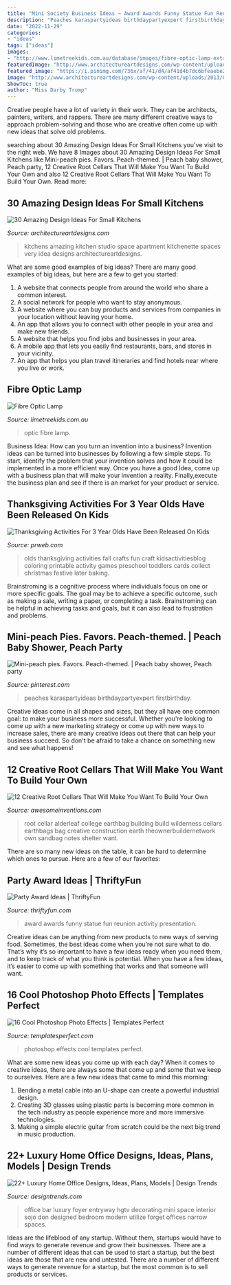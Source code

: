 ```yaml
---
title: "Mini Society Business Ideas ~ Award Awards Funny Statue Fun Reunion Activity Presentation"
description: "Peaches karaspartyideas birthdaypartyexpert firstbirthday"
date: "2022-11-29"
categories:
- "ideas"
tags: ["ideas"]
images:
- "http://www.limetreekids.com.au/database/images/fibre-optic-lamp-extra-24918.jpg"
featuredImage: "http://www.architectureartdesigns.com/wp-content/uploads/2013/04/ArchitectureArtDesigns-835.jpg"
featured_image: "https://i.pinimg.com/736x/af/41/d4/af41d4b7dc6bfeaebe24d3beef0a708c.jpg"
image: "http://www.architectureartdesigns.com/wp-content/uploads/2013/04/ArchitectureArtDesigns-835.jpg"
ShowToc: true
author: "Miss Darby Tromp"
---
```



Creative people have a lot of variety in their work. They can be architects, painters, writers, and rappers. There are many different creative ways to approach problem-solving and those who are creative often come up with new ideas that solve old problems.

	

		
searching about 30 Amazing Design Ideas For Small Kitchens you've visit to the right web. We have 8 Images about 30 Amazing Design Ideas For Small Kitchens like Mini-peach pies. Favors. Peach-themed. | Peach baby shower, Peach party, 12 Creative Root Cellars That Will Make You Want To Build Your Own and also 12 Creative Root Cellars That Will Make You Want To Build Your Own. Read more:
		
    
## 30 Amazing Design Ideas For Small Kitchens

<img loading=lazy src="http://www.architectureartdesigns.com/wp-content/uploads/2013/04/ArchitectureArtDesigns-835.jpg" onerror="this.onerror=null;this.src='https://tse3.mm.bing.net/th?id=OIP.4l4Nv9cJiUwIQToBym1YoQAAAA&amp;pid=15.1';" alt="30 Amazing Design Ideas For Small Kitchens">

_Source: architectureartdesigns.com_

>kitchens amazing kitchen studio space apartment kitchenette spaces very idea designs architectureartdesigns. 

	

What are some good examples of big ideas?
There are many good examples of big ideas, but here are a few to get you started:
1. A website that connects people from around the world who share a common interest. 
2. A social network for people who want to stay anonymous. 
3. A website where you can buy products and services from companies in your location without leaving your home. 
4. An app that allows you to connect with other people in your area and make new friends. 
5. A website that helps you find jobs and businesses in your area. 
6. A mobile app that lets you easily find restaurants, bars, and stores in your vicinity. 
7. An app that helps you plan travel itineraries and find hotels near where you live or work.

    
## Fibre Optic Lamp

<img loading=lazy src="http://www.limetreekids.com.au/database/images/fibre-optic-lamp-extra-24918.jpg" onerror="this.onerror=null;this.src='https://tse1.mm.bing.net/th?id=OIP.nvlYeeciR0SM2d13XabhfwHaE8&amp;pid=15.1';" alt="Fibre Optic Lamp">

_Source: limetreekids.com.au_

>optic fibre lamp. 

	

Business Idea: How can you turn an invention into a business?
Invention ideas can be turned into businesses by following a few simple steps. To start, identify the problem that your invention solves and how it could be implemented in a more efficient way. Once you have a good Idea, come up with a business plan that will make your invention a reality. Finally,execute the business plan and see if there is an market for your product or service.

    
## Thanksgiving Activities For 3 Year Olds Have Been Released On Kids

<img loading=lazy src="http://ww1.prweb.com/prfiles/2013/11/08/11316319/25-Thanksgiving-Activities-for-3-Year-Olds-featured-on-Kids-Activities-Blog.jpg" onerror="this.onerror=null;this.src='https://tse3.mm.bing.net/th?id=OIP.Ua7K7XiVkMwOfDWRtCfzUgHaLH&amp;pid=15.1';" alt="Thanksgiving Activities For 3 Year Olds Have Been Released On Kids">

_Source: prweb.com_

>olds thanksgiving activities fall crafts fun craft kidsactivitiesblog coloring printable activity games preschool toddlers cards collect christmas festive later baking. 

	

Brainstroming is a cognitive process where individuals focus on one or more specific goals. The goal may be to achieve a specific outcome, such as making a sale, writing a paper, or completing a task. Brainstroming can be helpful in achieving tasks and goals, but it can also lead to frustration and problems.

    
## Mini-peach Pies. Favors. Peach-themed. | Peach Baby Shower, Peach Party

<img loading=lazy src="https://i.pinimg.com/736x/af/41/d4/af41d4b7dc6bfeaebe24d3beef0a708c.jpg" onerror="this.onerror=null;this.src='https://tse2.mm.bing.net/th?id=OIP.Qrm97BGs-mWQRXn__LdxagHaLG&amp;pid=15.1';" alt="Mini-peach pies. Favors. Peach-themed. | Peach baby shower, Peach party">

_Source: pinterest.com_

>peaches karaspartyideas birthdaypartyexpert firstbirthday. 

	

Creative ideas come in all shapes and sizes, but they all have one common goal: to make your business more successful. Whether you're looking to come up with a new marketing strategy or come up with new ways to increase sales, there are many creative ideas out there that can help your business succeed. So don't be afraid to take a chance on something new and see what happens!

    
## 12 Creative Root Cellars That Will Make You Want To Build Your Own

<img loading=lazy src="https://www.awesomeinventions.com/wp-content/uploads/2016/02/root-cellar-bag.jpg" onerror="this.onerror=null;this.src='https://tse1.mm.bing.net/th?id=OIP.FVzHVXsNWDi1lGYUVlEqcQHaJ8&amp;pid=15.1';" alt="12 Creative Root Cellars That Will Make You Want To Build Your Own">

_Source: awesomeinventions.com_

>root cellar alderleaf college earthbag building build wilderness cellars earthbags bag creative construction earth theownerbuildernetwork own sandbag notes shelter want. 

	

There are so many new ideas on the table, it can be hard to determine which ones to pursue. Here are a few of our favorites: 

    
## Party Award Ideas | ThriftyFun

<img loading=lazy src="https://img.thrfun.com/img/077/233/party_award_statue_x1.jpg" onerror="this.onerror=null;this.src='https://tse1.mm.bing.net/th?id=OIP.ejSKV3nArrlTcVrmuSMakwHaLH&amp;pid=15.1';" alt="Party Award Ideas | ThriftyFun">

_Source: thriftyfun.com_

>award awards funny statue fun reunion activity presentation. 

	

Creative ideas can be anything from new products to new ways of serving food. Sometimes, the best ideas come when you’re not sure what to do. That’s why it’s so important to have a few ideas ready when you need them, and to keep track of what you think is potential. When you have a few ideas, it’s easier to come up with something that works and that someone will want.

    
## 16 Cool Photoshop Photo Effects | Templates Perfect

<img loading=lazy src="http://www.templatesperfect.com/wp-content/uploads/2014/05/27.-photoshop-photo-effects.jpg" onerror="this.onerror=null;this.src='https://tse3.mm.bing.net/th?id=OIP.8Ikf3CjRXni8banMrL3CwgHaIp&amp;pid=15.1';" alt="16 Cool Photoshop Photo Effects | Templates Perfect">

_Source: templatesperfect.com_

>photoshop effects cool templates perfect. 

	

What are some new ideas you come up with each day?
When it comes to creative ideas, there are always some that come up and some that we keep to ourselves. Here are a few new ideas that came to mind this morning: 
1. Bending a metal cable into an U-shape can create a powerful industrial design.
2. Creating 3D glasses using plastic parts is becoming more common in the tech industry as people experience more and more immersive technologies.
3. Making a simple electric guitar from scratch could be the next big trend in music production.

    
## 22+ Luxury Home Office Designs, Ideas, Plans, Models | Design Trends

<img loading=lazy src="https://images.designtrends.com/wp-content/uploads/2016/04/29045513/The-Designed-Small-Luxury-Home-Office.jpeg" onerror="this.onerror=null;this.src='https://tse2.mm.bing.net/th?id=OIP.Kij2Uu_VeWoQ7fLMGzlGgwHaJ3&amp;pid=15.1';" alt="22+ Luxury Home Office Designs, Ideas, Plans, Models | Design Trends">

_Source: designtrends.com_

>office bar luxury foyer entryway hgtv decorating mini space interior sojo don designed bedroom modern utilize forget offices narrow spaces. 

	

Ideas are the lifeblood of any startup. Without them, startups would have to find ways to generate revenue and grow their businesses. There are a number of different ideas that can be used to start a startup, but the best ideas are those that are new and untested. There are a number of different ways to generate revenue for a startup, but the most common is to sell products or services.

